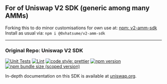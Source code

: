 ## For of Uniswap V2 SDK (generic among many AMMs)

Forking this to do minor customisations for own use at: [npm: v2-amm-sdk](https://www.npmjs.com/package/@0xhatsume/v2-amm-sdk)
Install as usual via: `npm i @0xhatsume/v2-amm-sdk`

---
### Original Repo: Uniswap V2 SDK

[![Unit Tests](https://github.com/Uniswap/uniswap-v2-sdk/workflows/Unit%20Tests/badge.svg)](https://github.com/Uniswap/uniswap-v2-sdk/actions?query=workflow%3A%22Unit+Tests%22)
[![Lint](https://github.com/Uniswap/uniswap-v2-sdk/workflows/Lint/badge.svg)](https://github.com/Uniswap/uniswap-v2-sdk/actions?query=workflow%3ALint)
[![code style: prettier](https://img.shields.io/badge/code_style-prettier-ff69b4.svg?style=flat-square)](https://github.com/prettier/prettier)
[![npm version](https://img.shields.io/npm/v/@uniswap/v2-sdk/latest.svg)](https://www.npmjs.com/package/@uniswap/v2-sdk/v/latest)
[![npm bundle size (scoped version)](https://img.shields.io/bundlephobia/minzip/@uniswap/v2-sdk/latest.svg)](https://bundlephobia.com/result?p=@uniswap/v2-sdk@latest)

In-depth documentation on this SDK is available at [uniswap.org](https://uniswap.org/docs/v2/SDK/getting-started/).
